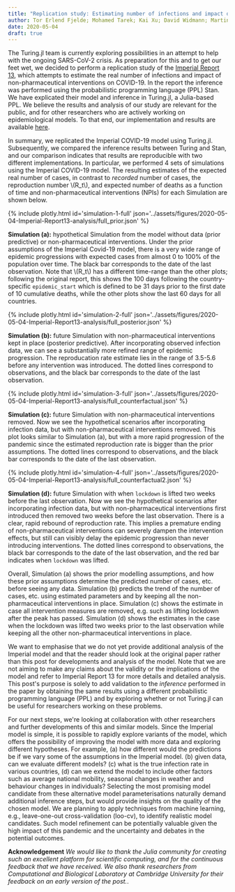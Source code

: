 ```yaml
---
title: "Replication study: Estimating number of infections and impact of NPIs on COVID-19 in European countries (Imperial Report 13)"
author: Tor Erlend Fjelde; Mohamed Tarek; Kai Xu; David Widmann; Martin Trapp; Cameron Pfiffer; Hong Ge 
date: 2020-05-04
draft: true
---
```


The Turing.jl team is currently exploring possibilities in an attempt to help with the ongoing SARS-CoV-2 crisis. As preparation for this and to get our feet wet, we decided to perform a replication study of the [Imperial Report 13](https://www.imperial.ac.uk/mrc-global-infectious-disease-analysis/covid-19/report-13-europe-npi-impact/), which attempts to estimate the real number of infections and impact of non-pharmaceutical interventions on COVID-19. In the report the inference was performed using the probabilistic programming language (PPL) Stan. We have explicated their model and inference in Turing.jl, a Julia-based PPL. We believe the results and analysis of our study are relevant for the public, and for other researchers who are actively working on epidemiological models. To that end, our implementation and results are available [here](https://github.com/cambridge-mlg/Covid19).


In summary, we replicated the Imperial COVID-19 model using Turing.jl. Subsequently, we compared the inference results between Turing and Stan, and our comparison indicates that results are reproducible with two different implementations. In particular, we performed 4 sets of simulations using the Imperial COVID-19 model. The resulting estimates of the expected real number of cases, in contrast to *recorded* number of cases, the reproduction number \\(R\_t\\), and expected number of deaths as a function of time and non-pharmaceutical interventions (NPIs) for each Simulation are shown below. 




{% include plotly.html id='simulation-1-full' json='../assets/figures/2020-05-04-Imperial-Report13-analysis/full_prior.json' %}

**Simulation (a):** hypothetical Simulation from the model without data (prior predictive) or non-pharmaceutical interventions. Under the prior assumptions of the Imperial Covid-19 model, there is a very wide range of epidemic progressions with expected cases from almost 0 to 100% of the population over time. The black bar corresponds to the date of the last observation. Note that \\(R\_t\\) has a different time-range than the other plots; following the original report, this shows the 100 days following the country-specific `epidemic_start` which is defined to be 31 days prior to the first date of 10 cumulative deaths, while the other plots show the last 60 days for all countries.



{% include plotly.html id='simulation-2-full' json='../assets/figures/2020-05-04-Imperial-Report13-analysis/full_posterior.json' %}

**Simulation (b):** future Simulation with non-pharmaceutical interventions kept in place (posterior predictive). After incorporating observed infection data, we can see a substantially more refined range of epidemic progression. The reproducation rate estimate lies in the range of 3.5-5.6 before any intervention was introduced. The dotted lines correspond to observations, and the black bar corresponds to the date of the last observation.

{% include plotly.html id='simulation-3-full' json='../assets/figures/2020-05-04-Imperial-Report13-analysis/full_counterfactual.json' %}

**Simulation (c):** future Simulation with non-pharmaceutical interventions removed. Now we see the hypothetical scenarios after incorporating infection data, but with non-pharmaceutical interventions removed. This plot looks similar to Simulation (a), but with a more rapid progression of the pandemic since the estimated reproduction rate is bigger than the prior assumptions. The dotted lines correspond to observations, and the black bar corresponds to the date of the last observation.

{% include plotly.html id='simulation-4-full' json='../assets/figures/2020-05-04-Imperial-Report13-analysis/full_counterfactual2.json' %}

**Simulation (d):** future Simulation with when `lockdown` is lifted two weeks before the last observation. Now we see the hypothetical scenarios after incorporating infection data, but with non-pharmaceutical interventions first introduced then removed two weeks before the last observation. There is a clear, rapid rebound of reproduction rate. This implies a premature ending of non-pharmaceutical interventions can severely dampen the intervention effects, but still can visibly delay the epidemic progression than never introducing interventions. The dotted lines correspond to observations, the black bar corresponds to the date of the last observation, and the red bar indicates when `lockdown` was lifted.

Overall, Simulation (a) shows the prior modelling assumptions, and how these prior assumptions determine the predicted number of cases, etc. before seeing any data. Simulation (b) predicts the trend of the number of cases, etc. using estimated parameters and by keeping all the non-pharmaceutical interventions in place. Simulation (c) shows the estimate in case all intervention measures are removed, e.g. such as lifting lockdown after the peak has passed. Simulation (d) shows the estimates in the case when the lockdown was lifted two weeks prior to the last observation while keeping all the other non-pharmaceutical interventions in place.

We want to emphasise that we do not yet provide additional analysis of the Imperial model and that the reader should look at the original paper rather than this post for developments and analysis of the model. Note that we are not aiming to make any claims about the validity or the implications of the model and refer to Imperial Report 13 for more details and detailed analysis. This post's purpose is solely to add validation to the *inference* performed in the paper by obtaining the same results using a different probabilistic programming language (PPL) and by exploring whether or not Turing.jl can be useful for researchers working on these problems.

For our next steps, we're looking at collaboration with other researchers and further developments of this and similar models. Since the Imperial model is simple, it is possible to rapidly explore variants of the model, which offers the possibility of improving the model with more data and exploring different hypotheses. For example, (a) how different would the predictions be if we vary some of the assumptions in the Imperial model. (b) given data, can we evaluate different models? (c) what is the true infection rate in various countries, (d) can we extend the model to include other factors such as average national mobility, seasonal changes in weather and behaviour changes in individuals? Selecting the most promising model candidate from these alternative model parameterisations naturally demand additional inference steps, but would provide insights on the quality of the chosen model. We are planning to apply techniques from machine learning, e.g., leave-one-out cross-validation (loo-cv), to identify realistic model candidates. Such model refinement can be potentially valuable given the high impact of this pandemic and the uncertainty and debates in the potential outcomes.

**Acknowledgement** *We would like to thank the Julia community for creating such an excellent platform for scientific computing, and for the continuous feedback that we have received. We also thank researchers from Computational and Biological Laboratory at Cambridge University for their feedback on an early version of the post.*. 
<!----- Footnotes ----->
